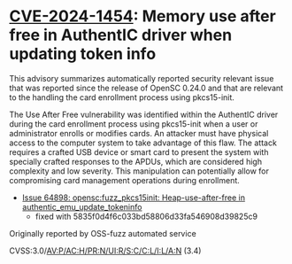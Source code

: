 [CVE-2024-1454](https://nvd.nist.gov/vuln/detail/CVE-2024-1454): Memory use after free in AuthentIC driver when updating token info
========================================================

This advisory summarizes automatically reported security relevant issue
that was reported since the release of OpenSC 0.24.0 and that
are relevant to the handling the card enrollment process using pkcs15-init.

The Use After Free vulnerability was identified within the AuthentIC driver
during the card enrollment process using pkcs15-init when a user or administrator
enrolls or modifies cards. An attacker must have physical access to the computer
system to take advantage of this flaw. The attack requires a crafted USB device
or smart card to present the system with specially crafted responses to the APDUs,
which are considered high complexity and low severity. This manipulation can
potentially allow for compromising card management operations during enrollment.

* [Issue 64898: opensc:fuzz_pkcs15init: Heap-use-after-free in authentic_emu_update_tokeninfo](https://bugs.chromium.org/p/oss-fuzz/issues/detail?id=64898)
  * fixed with 5835f0d4f6c033bd58806d33fa546908d39825c9

Originally reported by OSS-fuzz automated service

CVSS:3.0/[AV:P/AC:H/PR:N/UI:R/S:C/C:L/I:L/A:N](https://nvd.nist.gov/vuln-metrics/cvss/v3-calculator?vector=AV:P/AC:H/PR:N/UI:R/S:C/C:L/I:L/A:N) (3.4)

